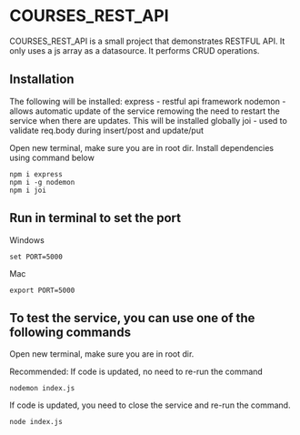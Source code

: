 # COURSES_REST_API

COURSES_REST_API is a small project that demonstrates RESTFUL API.
It only uses a js array as a datasource.
It performs CRUD operations.

## Installation

The following will be installed:
express - restful api framework
nodemon - allows automatic update of the service remowing the need to restart the service when there are updates. This will be installed globally
joi - used to validate req.body during insert/post and update/put

Open new terminal, make sure you are in root dir.
Install dependencies using command below

```console
npm i express
npm i -g nodemon
npm i joi
```

## Run in terminal to set the port

Windows

```console
set PORT=5000
```

Mac

```console
export PORT=5000
```

## To test the service, you can use one of the following commands

Open new terminal, make sure you are in root dir.

Recommended: If code is updated, no need to re-run the command

```console
nodemon index.js
```

If code is updated, you need to close the service and re-run the command.

```console
node index.js
```

